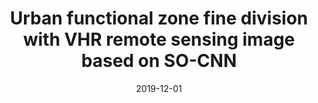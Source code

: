 ---
collection: publications
category: manuscripts

title: "Urban functional zone fine division with VHR remote sensing image based on SO-CNN"
authors: "Ming D, Zhou W, Xu L, et al"
date: 2019-12-01
venue: "Remote Sensing"
volume: "11"
issue: "12"
pages: "1460"
impact_factor: "5.7"
journal_type: "Journal Article"
citation: "Ming D, Zhou W, Xu L, et al. Urban functional zone fine division with VHR remote sensing image based on SO-CNN. Remote Sensing. 2019, 11(12), 1460. (IF: 5.7)"
--- 
